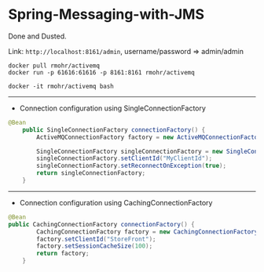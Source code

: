 # Spring-Messaging-with-JMS

Done and Dusted.

Link: `http://localhost:8161/admin`, username/password => admin/admin

```
docker pull rmohr/activemq
docker run -p 61616:61616 -p 8161:8161 rmohr/activemq

docker -it rmohr/activemq bash
```

-------
- Connection configuration using SingleConnectionFactory

```java
@Bean
    public SingleConnectionFactory connectionFactory() {
        ActiveMQConnectionFactory factory = new ActiveMQConnectionFactory("admin", "admin", "tcp://localhost:61616");

        SingleConnectionFactory singleConnectionFactory = new SingleConnectionFactory(factory);
        singleConnectionFactory.setClientId("MyClientId");
        singleConnectionFactory.setReconnectOnException(true);
        return singleConnectionFactory;
    }
```

---

- Connection configuration using CachingConnectionFactory


```java
@Bean
public CachingConnectionFactory connectionFactory() {
        CachingConnectionFactory factory = new CachingConnectionFactory(new ActiveMQConnectionFactory(user, password, brokerUrl));
        factory.setClientId("StoreFront");
        factory.setSessionCacheSize(100);
        return factory;
    }
```
